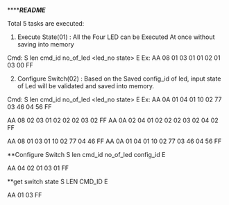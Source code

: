 ***************************README***********************

Total 5 tasks are executed:

1) Execute State(01) : All the Four LED can be Executed At once without saving into memory

Cmd:	S	len	cmd_id	  no_of_led	<led_no state> 	E
Ex: 	AA 08 01 03 01 01 02 01 03 00 FF

2) Configure Switch(02) : Based on the Saved config_id of led, input state of Led will 
			  be validated and saved into memory.

Cmd:	S	len	cmd_id	  no_of_led	<led_no state> 	E
Ex: 	AA 0A 01 04 01 10 02 77 03 46 04 56 FF

AA 08 02 03 01 02 02 02 03 02 FF
AA 0A 02 04 01 02 02 02 03 02 04 02 FF

AA 08 01 03 01 10 02 77 04 46 FF
AA 0A 01 04 01 10 02 77 03 46 04 56 FF

**Configure Switch
S	len	cmd_id    no_of_led	config_id	E
	
AA 04 02 01 03 01 FF 


**get switch state
S	LEN	CMD_ID	E

AA 01 03 FF